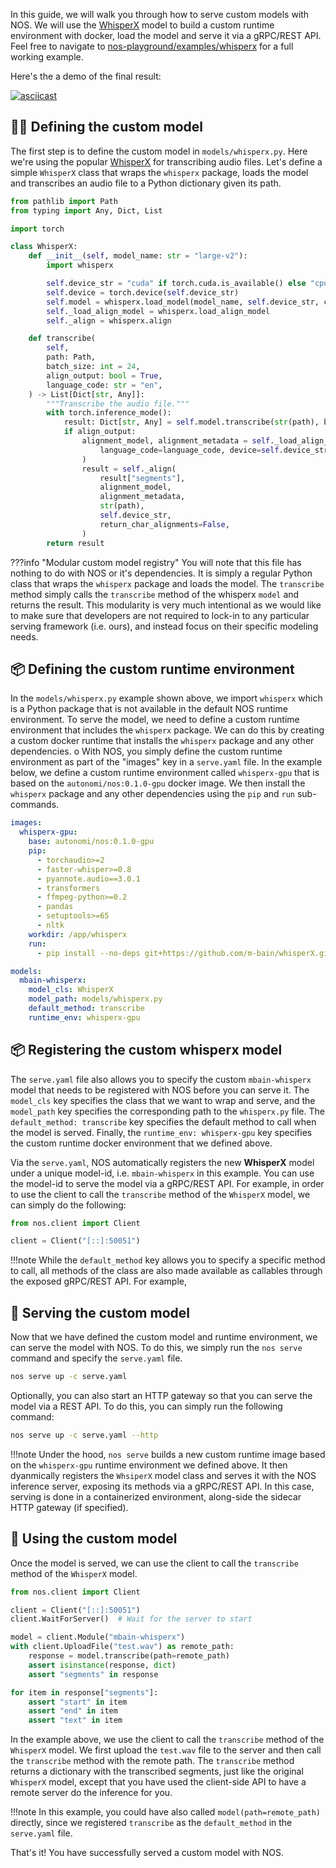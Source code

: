 In this guide, we will walk you through how to serve custom models with NOS. We will use the [WhisperX](https://github.com/m-bain/whisperX) model to build a custom runtime environment with docker, load the model and serve it via a gRPC/REST API. Feel free to navigate to [nos-playground/examples/whisperx](https://github.com/autonomi-ai/nos-playground/tree/main/examples/whisperx) for a full working example.

Here's the a demo of the final result:

[![asciicast](https://asciinema.org/a/618013.svg)](https://asciinema.org/a/618013?autoplay=1)

## 👩‍💻 Defining the custom model

The first step is to define the custom model in `models/whisperx.py`. Here we're using the popular [WhisperX](https://github.com/m-bain/whisperX) for transcribing audio files. Let's define a simple `WhisperX` class that wraps the `whisperx` package, loads the model and transcribes an audio file to a Python dictionary given its path.

```python linenums="1"  title="models/whisperx.py"
from pathlib import Path
from typing import Any, Dict, List

import torch

class WhisperX:
    def __init__(self, model_name: str = "large-v2"):
        import whisperx

        self.device_str = "cuda" if torch.cuda.is_available() else "cpu"
        self.device = torch.device(self.device_str)
        self.model = whisperx.load_model(model_name, self.device_str, compute_type="float16")
        self._load_align_model = whisperx.load_align_model
        self._align = whisperx.align

    def transcribe(
        self,
        path: Path,
        batch_size: int = 24,
        align_output: bool = True,
        language_code: str = "en",
    ) -> List[Dict[str, Any]]:
        """Transcribe the audio file."""
        with torch.inference_mode():
            result: Dict[str, Any] = self.model.transcribe(str(path), batch_size=batch_size)
            if align_output:
                alignment_model, alignment_metadata = self._load_align_model(
                    language_code=language_code, device=self.device_str
                )
                result = self._align(
                    result["segments"],
                    alignment_model,
                    alignment_metadata,
                    str(path),
                    self.device_str,
                    return_char_alignments=False,
                )
        return result
```

???info "Modular custom model registry"
    You will note that this file has nothing to do with NOS or it's dependencies. It is simply a regular Python class that wraps the `whisperx` package and loads the model. The `transcribe` method simply calls the `transcribe` method of the whisperx `model` and returns the result. This modularity is very much intentional as we would like to make sure that developers are not required to lock-in to any particular serving framework (i.e. ours), and instead focus on their specific modeling needs. 

## 📦 Defining the custom runtime environment

In the `models/whisperx.py` example shown above, we import `whisperx` which is a Python package that is not available in the default NOS runtime environment. To serve the model, we need to define a custom runtime environment that includes the `whisperx` package. We can do this by creating a custom docker runtime that installs the `whisperx` package and any other dependencies. 
o
With NOS, you simply define the custom runtime environment as part of the "images" key in a `serve.yaml` file. In the example below, we define a custom runtime environment called `whisperx-gpu` that is based on the `autonomi/nos:0.1.0-gpu` docker image. We then install the `whisperx` package and any other dependencies using the `pip` and `run` sub-commands.

```yaml linenums="1" title="serve.yaml"
images:
  whisperx-gpu:
    base: autonomi/nos:0.1.0-gpu
    pip:
      - torchaudio>=2
      - faster-whisper>=0.8
      - pyannote.audio==3.0.1
      - transformers
      - ffmpeg-python>=0.2
      - pandas
      - setuptools>=65
      - nltk
    workdir: /app/whisperx
    run:
      - pip install --no-deps git+https://github.com/m-bain/whisperX.git

models:
  mbain-whisperx:
    model_cls: WhisperX
    model_path: models/whisperx.py
    default_method: transcribe
    runtime_env: whisperx-gpu
```

## 📦 Registering the custom whisperx model

The `serve.yaml` file also allows you to specify  the custom `mbain-whisperx` model that needs to be registered with NOS before you can serve it. The `model_cls` key specifies the class that we want to wrap and serve, and the `model_path` key specifies the corresponding path to the `whisperx.py` file. The `default_method: transcribe` key specifies the default method to call when the model is served. Finally, the `runtime_env: whisperx-gpu` key specifies the custom runtime docker environment that we defined above.

Via the `serve.yaml`, NOS automatically registers the new **WhisperX** model under a unique model-id, i.e. `mbain-whisperx` in this example. You can use the model-id to serve the model via a gRPC/REST API. For example, in order to use the client to call the `transcribe` method of the `WhisperX` model, we can simply do the following:

```python linenums="1" title="client.py"
from nos.client import Client

client = Client("[::]:50051")
```

!!!note
    While the `default_method` key allows you to specify a specific method to call, all methods of the class are also made available as callables through the exposed gRPC/REST API. For example, 


## 🚀 Serving the custom model

Now that we have defined the custom model and runtime environment, we can serve the model with NOS. To do this, we simply run the `nos serve` command and specify the `serve.yaml` file. 

```bash
nos serve up -c serve.yaml
```

Optionally, you can also start an HTTP gateway so that you can serve the model via a REST API. To do this, you can simply run the following command:

```bash
nos serve up -c serve.yaml --http
```

!!!note 
    Under the hood, `nos serve` builds a new custom runtime image based on the `whisperx-gpu` runtime environment we defined above. It then dyanmically registers the `WhsiperX` model class and serves it with the NOS inference server, exposing its methods via a gRPC/REST API. In this case, serving is done in a containerized environment, along-side the sidecar HTTP gateway (if specified).

## 📡 Using the custom model

Once the model is served, we can use the client to call the `transcribe` method of the `WhisperX` model. 

```python linenums="1" title="client.py"
from nos.client import Client

client = Client("[::]:50051")
client.WaitForServer()  # Wait for the server to start

model = client.Module("mbain-whisperx")
with client.UploadFile("test.wav") as remote_path:
    response = model.transcribe(path=remote_path)
    assert isinstance(response, dict)
    assert "segments" in response

for item in response["segments"]:
    assert "start" in item
    assert "end" in item
    assert "text" in item
```

In the example above, we use the client to call the `transcribe` method of the `WhisperX` model. We first upload the `test.wav` file to the server and then call the `transcribe` method with the remote path. The `transcribe` method returns a dictionary with the transcribed segments, just like the original `WhisperX` model, except that you have used the client-side API to have a remote server do the inference for you. 

!!!note 
    In this example, you could have also called `model(path=remote_path)` directly, since we registered `transcribe` as the `default_method` in the `serve.yaml` file.

That's it! You have successfully served a custom model with NOS.